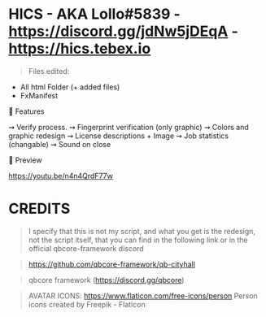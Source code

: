 # HICS - AKA Lollo#5839 - https://discord.gg/jdNw5jDEqA - https://hics.tebex.io

> Files edited:
- All html Folder (+ added files)
- FxManifest

🔻 Features

⇝ Verify process.
⇝ Fingerprint verification (only graphic)
⇝ Colors and graphic redesign
⇝ License descriptions + Image
⇝ Job statistics (changable)
⇝ Sound on close

🔻 Preview

https://youtu.be/n4n4QrdF77w

# CREDITS

> I specify that this is not my script, and what you get is the redesign, not the script itself, that you can find in the following link or in the official qbcore-framework discord

> https://github.com/qbcore-framework/qb-cityhall

> qbcore framework (https://discord.gg/qbcore)

> AVATAR ICONS: https://www.flaticon.com/free-icons/person Person icons created by Freepik - Flaticon
 

